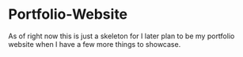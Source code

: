 # Portfolio-Website
As of right now this is just a skeleton for I later plan to be my portfolio website when I have a few more things to showcase.
